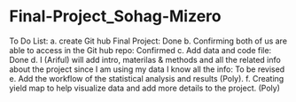 # Final-Project_Sohag-Mizero
To Do List:
a. create Git hub Final Project: Done
b. Confirming both of us are able to access in the Git hub repo: Confirmed
c. Add data and code file: Done
d. I (Ariful) will add intro, materilas & methods and all the related info about the project since I am using my data I know all the info: To be revised
e. Add the workflow of the statistical analysis and results (Poly).
f. Creating yield map to help visualize data and add more details to the project. (Poly)

